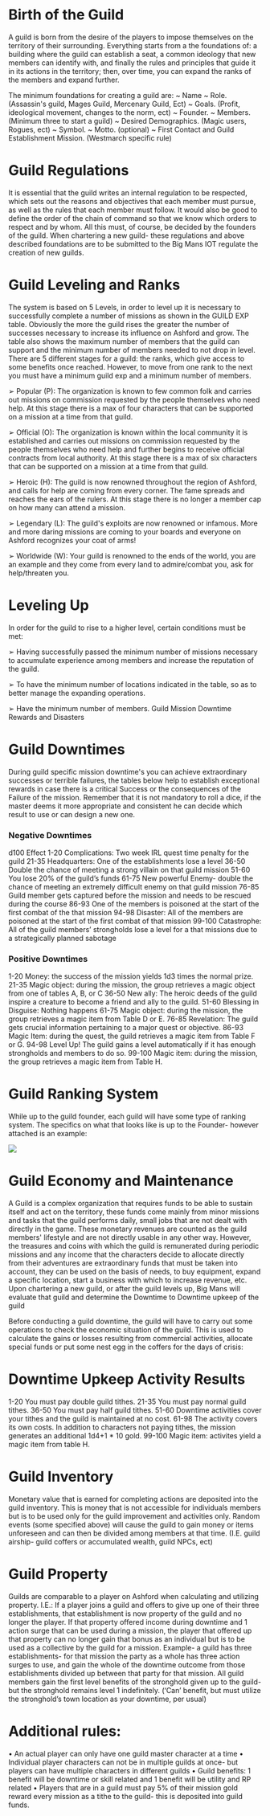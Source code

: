 # Birth of the Guild

A guild is born from the desire of the players to impose themselves on the territory of their surrounding. Everything starts from a the foundations of: a building where
the guild can establish a seat, a common ideology that new members can identify with, and finally the rules and principles that guide it in its actions in the territory; then, over time, you can expand the ranks of the members and expand further.

The minimum foundations for creating a guild are: 
~ Name
~ Role. (Assassin's guild, Mages Guild, Mercenary Guild, Ect)
~ Goals. (Profit, ideological movement, changes to the norm, ect)
~ Founder.
~ Members. (Minimum three to start a guild)
~ Desired Demographics. (Magic users, Rogues, ect)
~ Symbol. 
~ Motto. (optional)
~ First Contact and Guild Establishment Mission. (Westmarch specific rule)

# Guild Regulations

It is essential that the guild writes an internal regulation to be respected, which sets out the reasons and objectives that each member must pursue, as well as the rules that each member must follow. It would also be good to define the order of the chain of command so that we know which orders to respect and by whom. All this must, of course, be decided by the founders of the guild. When chartering a new guild- these regulations and above described foundations are to be submitted to the Big Mans IOT regulate the creation of new guilds.

# Guild Leveling and Ranks

The system is based on 5 Levels, in order to level up it is necessary to successfully complete a number of missions as shown in the GUILD EXP table. Obviously
the more the guild rises the greater the number of successes necessary to increase its influence on Ashford and grow. The table also shows the maximum number of members that the guild can support and the minimum number of members needed to not drop in level. There are 5 different stages for a guild: the ranks, which give access to some benefits once reached. However, to move from one rank to the next you must have a minimum guild exp and a minimum number of members.

➢ Popular (P): The organization is known to few common folk and carries out missions on commission requested by the people themselves who need help. At this stage there is a max of four characters that can be supported on a mission at a time from that guild.

➢ Official (O): The organization is known within the local community it is established and carries out missions on commission requested by the people themselves who need help and further begins to receive official contracts from local authority. At this stage there is a max of six characters that can be supported on a mission at a time from that guild.

➢ Heroic (H): The guild is now renowned throughout the region of Ashford, and calls for help are coming from every corner. The fame spreads and reaches the ears of the rulers. At this stage there is no longer a member cap on how many can attend a mission.

➢ Legendary (L): The guild's exploits are now renowned or infamous. More and more daring missions are coming to your boards and everyone on Ashford recognizes your coat of arms!

➢ Worldwide (W): Your guild is renowned to the ends of the world, you are an example and they come from every land to admire/combat you, ask for help/threaten you.

# Leveling Up

In order for the guild to rise to a higher level, certain conditions must be met: 

➢ Having successfully passed the minimum number of missions necessary to accumulate experience among members and increase the reputation of the guild.

➢ To have the minimum number of locations indicated in the table, so as to better manage the expanding operations.

➢ Have the minimum number of members.
Guild Mission Downtime Rewards and Disasters

# Guild Downtimes

During guild specific mission downtime's you can achieve extraordinary successes or terrible failures, the tables below help to establish exceptional rewards in case there is a critical Success or the consequences of the Failure of the mission. Remember that it is not mandatory to roll a dice, if the master deems it more appropriate and consistent he can decide which result to use or can design a new one.

### Negative Downtimes

d100	Effect
1-20	Complications: Two week IRL quest time penalty for the guild
21-35	Headquarters: One of the establishments lose a level
36-50	Double the chance of meeting a strong villain on that guild mission
51-60	You lose 20% of the guild’s funds
61-75	New powerful Enemy- double the chance of meeting an extremely difficult enemy on that guild mission
76-85	Guild member gets captured before the mission and needs to be rescued during the course
86-93	One of the members is poisoned at the start of the first combat of the that mission
94-98	Disaster: All of the members are poisoned at the start of the first combat of that mission
99-100	Catastrophe: All of the guild members’ strongholds lose a level for a that missions due to a strategically planned sabotage

### Positive Downtimes

1-20	Money: the success of the mission yields 1d3 times the normal prize.
21-35	Magic object: during the mission, the group retrieves a magic object from one of tables A, B, or C
36-50	New ally: The heroic deeds of the guild inspire a creature to become a friend and ally to the guild.
51-60	Blessing in Disguise: Nothing happens
61-75	Magic object: during the mission, the group retrieves a magic item from Table D or E.
76-85	Revelation: The guild gets crucial information pertaining to a major quest or objective.
86-93	Magic Item: during the quest, the guild retrieves a magic item from Table F or G.
94-98	Level Up! The guild gains a level automatically if it has enough strongholds and members to do so.
99-100	Magic item: during the mission, the group retrieves a magic item from Table H.

# Guild Ranking System

While up to the guild founder, each guild will have some type of ranking system. The specifics on what that looks like is up to the Founder- however attached is an example:

![](https://github.com/Continuation-of-Ashford/ashford-docs/blob/main/assets/Sample_guild_ranks.png?raw=true)

# Guild Economy and Maintenance

A Guild is a complex organization that requires funds to be able to sustain itself and act on the territory, these funds come mainly from minor missions and tasks that the guild performs daily, small jobs that are not dealt with directly in the game. These monetary revenues are counted as the guild members' lifestyle and are not directly usable in any other way. However, the treasures and coins with which the guild is remunerated during periodic missions and any income that the characters decide to allocate directly from their adventures are extraordinary funds that must be taken into account, they can be used on the basis of needs, to buy equipment, expand a specific location, start a business with which to increase revenue, etc. Upon chartering a new guild, or after the guild levels up, Big Mans will evaluate that guild and determine the Downtime to Downtime upkeep of the guild

Before conducting a guild downtime, the guild will have to carry out some operations to check the economic situation of the guild. This is used to calculate the gains or losses resulting from commercial activities, allocate special funds or put some nest egg in the coffers for the days of crisis:
# Downtime Upkeep Activity Results
1-20	You must pay double guild tithes.
21-35	You must pay normal guild tithes.
36-50	You must pay half guild tithes.
51-60	Downtime activities cover your tithes and the guild is maintained at no cost.
61-98	The activity covers its own costs.  In addition to characters not paying tithes, the mission generates an additional 1d4+1 * 10 gold.
99-100	Magic item: activites yield a magic item from table H.

# Guild Inventory

Monetary value that is earned for completing actions are deposited into the guild inventory. This is money that is not accessible for individuals members but is to be used only for the guild improvement and activities only. Random events (some specified above) will cause the guild to gain money or items unforeseen and can then be divided among members at that time. (I.E. guild airship- guild coffers or accumulated wealth, guild NPCs, ect)
# Guild Property

Guilds are comparable to a player on Ashford when calculating and utilizing property. I.E.: If a player joins a guild and offers to give up one of their three establishments, that establishment is now property of the guild and no longer the player. If that property offered income during downtime and 1 action surge that can be used during a mission, the player that offered up that property can no longer gain that bonus as an individual but is to be used as a collective by the guild for a mission. Example- a guild has three establishments- for that mission the party as a whole has three action surges to use, and gain the whole of the downtime outcome from those establishments divided up between that party for that mission. All guild members gain the first level benefits of the stronghold given up to the guild- but the stronghold remains level 1 indefinitely. (‘Can’ benefit, but must utilize the stronghold’s town location as your downtime, per usual)
# Additional rules:
•	An actual player can only have one guild master character at a time
•	Individual player characters can not be in multiple guilds at once- but players can have multiple characters in different guilds
•	Guild benefits: 1 benefit will be downtime or skill related and 1 benefit will be utility and RP related
•	Players that are in a guild must pay 5% of their mission gold reward every mission as a tithe to the guild- this is deposited into guild funds.
